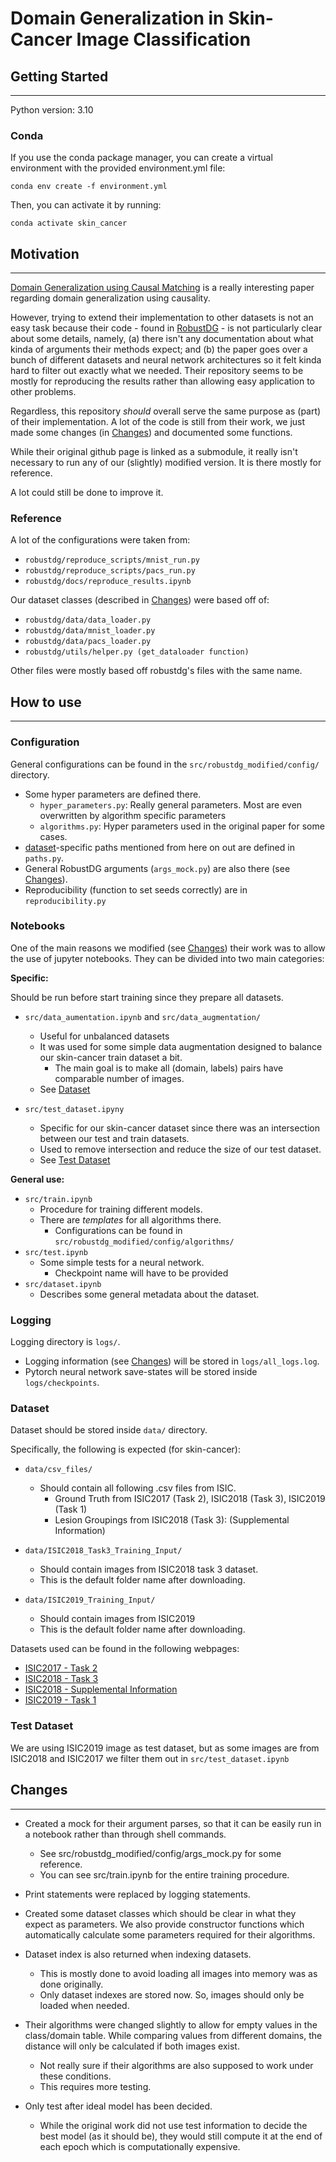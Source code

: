 # **Domain Generalization in Skin-Cancer Image Classification**

## **Getting Started**
---

Python version: 3.10

### **Conda**

If you use the conda package manager, you can create a virtual environment with the provided environment.yml file:

```
conda env create -f environment.yml
```

Then, you can activate it by running:
```
conda activate skin_cancer
```

## **Motivation**
---

[Domain Generalization using Causal Matching](https://www.microsoft.com/en-us/research/uploads/prod/2021/06/DG_with_causal_matching.pdf) is a really interesting paper regarding domain generalization using causality. 

However, trying to extend their implementation to other datasets is not an easy task because their code - found in [RobustDG](https://github.com/microsoft/robustdg) - is not particularly clear about some details, namely, (a) there isn't any documentation about what kinda of arguments their methods expect; and (b) the paper goes over a bunch of different datasets and neural network architectures so it felt kinda hard to filter out exactly what we needed. Their repository seems to be mostly for reproducing the results rather than allowing easy application to other problems.

Regardless, this repository *should* overall serve the same purpose as (part) of their implementation. A lot of the code is still from their work, we just made some changes (in [Changes](#changes)) and documented some functions. 

While their original github page is linked as a submodule, it really isn't necessary to run any of our (slightly) modified version. It is there mostly for reference.

A lot could still be done to improve it.

### **Reference**

A lot of the configurations were taken from:

- `robustdg/reproduce_scripts/mnist_run.py`
- `robustdg/reproduce_scripts/pacs_run.py`
- `robustdg/docs/reproduce_results.ipynb`

Our dataset classes (described in [Changes](#changes)) were based off of:

- `robustdg/data/data_loader.py`
- `robustdg/data/mnist_loader.py`
- `robustdg/data/pacs_loader.py`
- `robustdg/utils/helper.py (get_dataloader function)`

Other files were mostly based off robustdg's files with the same name.

## **How to use**
---

### **Configuration**

General configurations can be found in the `src/robustdg_modified/config/` directory. 

- Some hyper parameters are defined there.
    - `hyper_parameters.py`: Really general parameters. Most are even overwritten by algorithm specific parameters
    - `algorithms.py`: Hyper parameters used in the original paper for some cases.
- [dataset](#dataset)-specific paths mentioned from here on out are defined in `paths.py`.
- General RobustDG arguments (`args_mock.py`) are also there (see [Changes](#changes)).
- Reproducibility (function to set seeds correctly) are in `reproducibility.py`

### **Notebooks**

One of the main reasons we modified (see [Changes](#changes)) their work was to allow the use of jupyter notebooks. They can be divided into two main categories:

**Specific:**

Should be run before start training since they prepare all datasets.

- `src/data_aumentation.ipynb` and `src/data_augmentation/`
    - Useful for unbalanced datasets
    - It was used for some simple data augmentation designed to balance our skin-cancer train dataset a bit. 
        - The main goal is to make all (domain, labels) pairs have comparable number of images.
    - See [Dataset](dataset)

- `src/test_dataset.ipyny`

    - Specific for our skin-cancer dataset since there was an intersection between our test and train datasets.
    - Used to remove intersection and reduce the size of our test dataset.
    - See [Test Dataset](#test-dataset)

**General use:**
- `src/train.ipynb`
    - Procedure for training different models.
    - There are *templates* for all algorithms there.
        - Configurations can be found in `src/robustdg_modified/config/algorithms/`
- `src/test.ipynb`
    - Some simple tests for a neural network.
        - Checkpoint name will have to be provided
- `src/dataset.ipynb`
    - Describes some general metadata about the dataset.

### **Logging**

Logging directory is `logs/`.

- Logging information (see [Changes](#changes)) will be stored in `logs/all_logs.log`.
- Pytorch neural network save-states will be stored inside
`logs/checkpoints`.

### **Dataset**

Dataset should be stored inside `data/` directory.

Specifically, the following is expected (for skin-cancer):

- `data/csv_files/`
    - Should contain all following .csv files from ISIC.
        - Ground Truth from ISIC2017 (Task 2), ISIC2018 (Task 3), ISIC2019 (Task 1)
        - Lesion Groupings from ISIC2018 (Task 3): (Supplemental Information)

- `data/ISIC2018_Task3_Training_Input/`

    - Should contain images from ISIC2018 task 3 dataset.
    - This is the default folder name after downloading.

- `data/ISIC2019_Training_Input/`

    - Should contain images from ISIC2019
    - This is the default folder name after downloading.

Datasets used can be found in the following webpages:
- [ISIC2017 - Task 2](https://challenge.isic-archive.com/data/#2017)
- [ISIC2018 - Task 3](https://challenge.isic-archive.com/data/#2018)
- [ISIC2018 - Supplemental Information](https://forum.isic-archive.com/t/task-3-supplemental-information/430)
- [ISIC2019 - Task 1](https://challenge.isic-archive.com/data/#2019)


### **Test Dataset**

We are using ISIC2019 image as test dataset, but as some images are from ISIC2018 and ISIC2017 we filter them out in `src/test_dataset.ipynb`

## **Changes**
---

- Created a mock for their argument parses, so that it can be easily run in a notebook rather than through shell commands. 
    - See src/robustdg_modified/config/args_mock.py for some reference.
    - You can see src/train.ipynb for the entire training procedure.

- Print statements were replaced by logging statements.

- Created some dataset classes which should be clear in what they expect as parameters. We also provide constructor functions which automatically calculate some parameters required for their algorithms.

- Dataset index is also returned when indexing datasets. 
    - This is mostly done to avoid loading all images into memory was as done originally. 
    - Only dataset indexes are stored now. So, images should only be loaded when needed.

- Their algorithms were changed slightly to allow for empty values in the class/domain table. While comparing values from different domains, the distance will only be calculated if both images exist.
    - Not really sure if their algorithms are also supposed to work under these conditions.
    - This requires more testing.

- Only test after ideal model has been decided. 
    - While the original work did not use test information to decide the best model (as it should be), they would still compute it at the end of each epoch which is computationally expensive.

